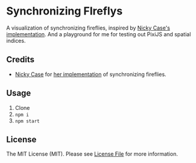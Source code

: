 # Synchronizing FIreflys

A visualization of synchronizing fireflies, inspired by [Nicky Case's implementation](https://github.com/ncase/fireflies). And a playground for me for testing out PixiJS and spatial indices.

## Credits

-   [Nicky Case](https://github.com/ncase) for [her implementation](https://github.com/ncase/fireflies) of synchronizing fireflies.

## Usage

1. Clone
2. `npm i`
3. `npm start`

## License

The MIT License (MIT). Please see [License File](LICENSE.md) for more information.
